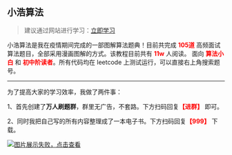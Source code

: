 
##  小浩算法

> 建议通过网站进行学习：[立即学习](https://www.geekxh.com)

小浩算法是我在疫情期间完成的一部图解算法题典！目前共完成 <font color="red"><b>105道</b></font> 
高频面试算法题目，全部采用漫画图解的方式。该教程目前共有 <font color="red"><b>11w</b></font> 人阅读。 
面向 <font color="red"><b>算法小白</b></font> 和 <font color="red"><b>初中阶读者</b></font>。所有代码均在 leetcode 上测试运行，可以直接右上角搜索题号。

***

为了提高大家的学习效率，我做了两件事：

1、首先创建了<b>万人刷题群</b>，群里无广告，不套路。下方扫码回复<font color="red"><b>【进群】</b></font> 即可。

2、同时我把自己写的所有内容整理成了一本电子书。下方扫码回复<font color="red"><b>【999】</b></font> 下载。

[![图片展示失败，点击查看](https://www.geekxh.com/code.png)](https://www.geekxh.com/code.png)